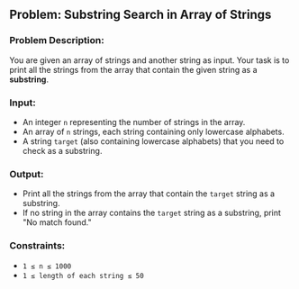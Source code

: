 ## Problem: Substring Search in Array of Strings

### Problem Description:

You are given an array of strings and another string as input. Your task is to print all the strings from the array that contain the given string as a **substring**.

### Input:

- An integer `n` representing the number of strings in the array.
- An array of `n` strings, each string containing only lowercase alphabets.
- A string `target` (also containing lowercase alphabets) that you need to check as a substring.

### Output:

- Print all the strings from the array that contain the `target` string as a substring.
- If no string in the array contains the `target` string as a substring, print "No match found."

### Constraints:

- `1 ≤ n ≤ 1000`
- `1 ≤ length of each string ≤ 50`
